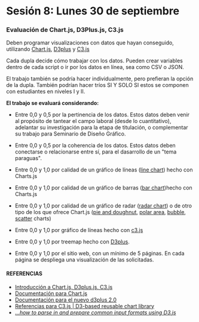 # Sesión 8: Lunes 30 de septiembre

### Evaluación de Chart.js, D3Plus.js, C3.js

Deben programar visualizaciones con datos que hayan conseguido, utilizando [Chart.js](https://www.chartjs.org/), [D3plus](https://d3plus.org/) y [C3.js](https://c3js.org/)

Cada dupla decide cómo trabajar con los datos. Pueden crear variables dentro de cada script o ir por los datos en línea, sea como CSV o JSON.

El trabajo también se podría hacer individualmente, pero prefieran la opción de la dupla. También podrían hacer tríos SI Y SOLO SI estos se componen con estudiantes en niveles I y II.

**El trabajo se evaluará considerando:**

- Entre 0,0 y 0,5 por la pertinencia de los datos. Estos datos deben venir al propósito de tantear el campo laboral (desde lo cuantitativo), adelantar su investigación para la etapa de titulación, o complementar su trabajo para Seminario de Diseño Gráfico.

- Entre 0,0 y 0,5 por la coherencia de los datos. Estos datos deben conectarse o relacionarse entre sí, para el dasarrollo de un "tema paraguas".

- Entre 0,0 y 1,0 por calidad de un gráfico de líneas ([line chart](https://www.chartjs.org/docs/latest/charts/line.html)) hecho con Charts.js

- Entre 0,0 y 1,0 por calidad de un gráfico de barras ([bar chart](https://www.chartjs.org/docs/latest/charts/bar.html))hecho con Charts.js

- Entre 0,0 y 1,0 por calidad de un gráfico de radar ([radar chart](https://www.chartjs.org/docs/latest/charts/radar.html)) o de otro tipo de los que ofrece Chart.js ([pie and doughnut](https://www.chartjs.org/docs/latest/charts/doughnut.html), [polar area](https://www.chartjs.org/docs/latest/charts/polar.html), [bubble](https://www.chartjs.org/docs/latest/charts/bubble.html), [scatter](https://www.chartjs.org/docs/latest/charts/scatter.html) charts)

- Entre 0,0 y 1,0 por gráfico de líneas hecho con [c3.js](https://c3js.org/gettingstarted.html)

- Entre 0,0 y 1,0 por treemap hecho con [D3plus](https://d3plus.org/examples/d3plus-hierarchy/getting-started/).

- Entre 0,0 y 1,0 por el sitio web, con un mínimo de 5 páginas. En cada página se despliega una visualización de las solicitadas.

#### REFERENCIAS

- [Introducción a Chart.js, D3plus.js, C3.js](https://github.com/profesorfaco/grafica_computacional/tree/gh-pages/sesion-06)
- [Documentación para Chart.js](https://www.chartjs.org/docs/latest/)
- [Documentación para el nuevo d3plus 2.0](https://d3plus.org/docs/)
- [Referencias para C3.js | D3-based reusable chart library](https://c3js.org/reference.html)
- [*…how to parse in and prepare common input formats using D3.js*](http://learnjsdata.com/read_data.html)

